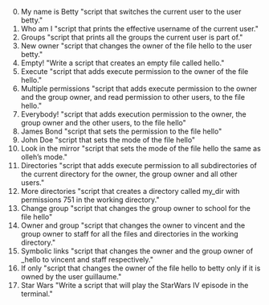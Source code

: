 0. My name is Betty "script that switches the current user to the user betty."
1. Who am I "script that prints the effective username of the current user."
2. Groups "script that prints all the groups the current user is part of."
3. New owner "script that changes the owner of the file hello to the user betty."
4. Empty! "Write a script that creates an empty file called hello."
5. Execute "script that adds execute permission to the owner of the file hello."
6. Multiple permissions "script that adds execute permission to the owner and the group owner, and read permission to other users, to the file hello."
7. Everybody! "script that adds execution permission to the owner, the group owner and the other users, to the file hello"
8. James Bond "script that sets the permission to the file hello"
9. John Doe "script that sets the mode of the file hello"
10. Look in the mirror "script that sets the mode of the file hello the same as olleh’s mode."
11. Directories "script that adds execute permission to all subdirectories of the current directory for the owner, the group owner and all other users."
12. More directories "script that creates a directory called my_dir with permissions 751 in the working directory."
13. Change group "script that changes the group owner to school for the file hello"
14. Owner and group "script that changes the owner to vincent and the group owner to staff for all the files and directories in the working directory."
15. Symbolic links "script that changes the owner and the group owner of _hello to vincent and staff respectively."
16. If only "script that changes the owner of the file hello to betty only if it is owned by the user guillaume."
17. Star Wars "Write a script that will play the StarWars IV episode in the terminal."
